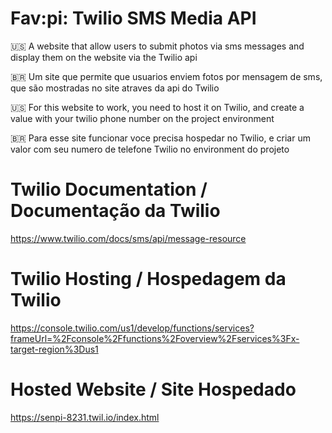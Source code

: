 # Fav:pi: Twilio SMS Media API
 🇺🇸 A website that allow users to submit photos via sms messages and display them on the website via the Twilio api

 🇧🇷 Um site que permite que usuarios enviem fotos por mensagem de sms, que são mostradas no site atraves da api do Twilio

🇺🇸 For this website to work, you need to host it on Twilio, and create a value with your twilio phone number on the project environment

🇧🇷 Para esse site funcionar voce precisa hospedar no Twilio, e criar um valor com seu numero de telefone Twilio no environment do projeto


# Twilio Documentation / Documentação da Twilio

https://www.twilio.com/docs/sms/api/message-resource

# Twilio Hosting / Hospedagem da Twilio

https://console.twilio.com/us1/develop/functions/services?frameUrl=%2Fconsole%2Ffunctions%2Foverview%2Fservices%3Fx-target-region%3Dus1

# Hosted Website / Site Hospedado

https://senpi-8231.twil.io/index.html
